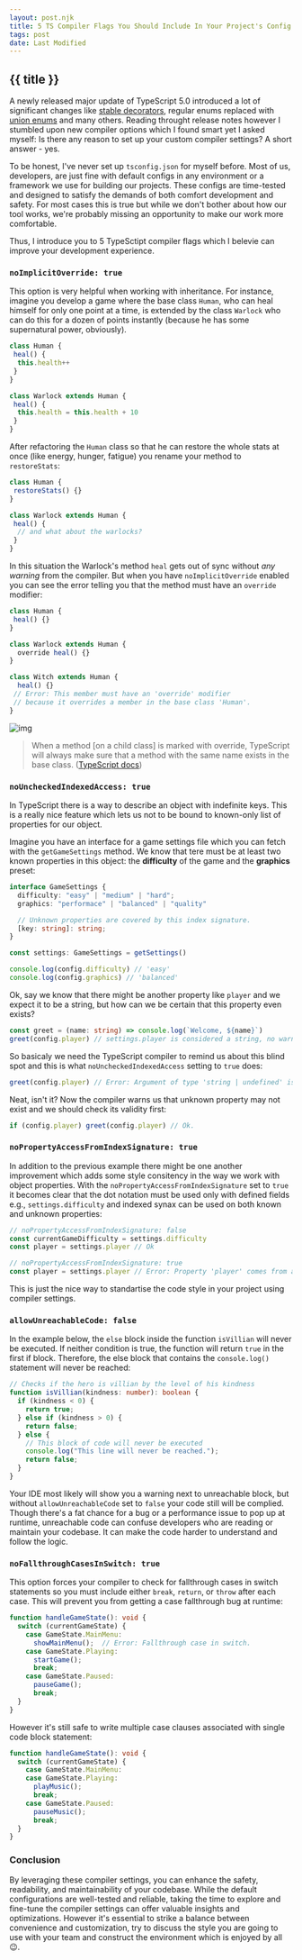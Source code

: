 ```yaml
---
layout: post.njk
title: 5 TS Compiler Flags You Should Include In Your Project's Config
tags: post
date: Last Modified
---
```


## {{ title }}

A newly released major update of TypeScript 5.0 introduced a lot of significant changes like [stable decorators](https://www.typescriptlang.org/docs/handbook/release-notes/typescript-5-0.html#decorators), regular enums replaced with [union enums](https://www.typescriptlang.org/docs/handbook/release-notes/typescript-5-0.html#all-enums-are-union-enums) and many others. Reading throught release notes however I stumbled upon new compiler options which I found smart yet I asked myself: Is there any reason to set up your custom compiler settings? A short answer - yes.

To be honest, I've never set up `tsconfig.json` for myself before. Most of us, developers, are just fine with default configs in any environment or a framework we use for building our projects. These configs are time-tested and designed to satisfy the demands of both comfort development and safety. For most cases this is true but while we don't bother about how our tool works, we're probably missing an opportunity to make our work more comfortable.

Thus, I introduce you to 5 TypeSctipt compiler flags which I belevie can improve your development experience.

### `noImplicitOverride: true`

This option is very helpful when working with inheritance. For instance, imagine you develop a game where the base class `Human`, who can heal himself for only one point at a time, is extended by the class `Warlock` who can do this for a dozen of points instantly (because he has some supernatural power, obviously).

```ts
class Human {
 heal() {
  this.health++
 }
}

class Warlock extends Human {
 heal() {
  this.health = this.health + 10
 }
}
```

After refactoring the `Human` class so that he can restore the whole stats at once (like energy, hunger, fatigue) you rename your method to `restoreStats`:

```ts
class Human {
 restoreStats() {}
}

class Warlock extends Human {
 heal() {
  // and what about the warlocks?
 }
}
```

In this situation the Warlock's method `heal` gets out of sync without *any warning* from the compiler. But when you have `noImplicitOverride` enabled you can see the error telling you that the method must have an `override` modifier:

```ts
class Human {
 heal() {}
}

class Warlock extends Human {
  override heal() {}
}

class Witch extends Human {
  heal() {}
 // Error: This member must have an 'override' modifier
 // because it overrides a member in the base class 'Human'.
}
```

![img](./images/override.png)

> When a method [on a child class] is marked with override, TypeScript will always make sure that a method with the same name exists in the base class. ([TypeScript docs](https://www.typescriptlang.org/docs/handbook/release-notes/typescript-4-3.html))

### `noUncheckedIndexedAccess: true`

In TypeScript there is a way to describe an object with indefinite keys. This is a really nice feature which lets us not to be bound to known-only list of properties for our object.

Imagine you have an interface for a game settings file which you can fetch with the `getGameSettings` method. We know that tere must be at least two known properties in this object: the **difficulty** of the game and the **graphics** preset:

```ts
interface GameSettings {
  difficulty: "easy" | "medium" | "hard";
  graphics: "performace" | "balanced" | "quality"

  // Unknown properties are covered by this index signature.
  [key: string]: string;
}

const settings: GameSettings = getSettings()

console.log(config.difficulty) // 'easy'
console.log(config.graphics) // 'balanced'
```

Ok, say we know that there might be another property like `player` and we expect it to be a string, but how can we be certain that this property even exists?

```ts
const greet = (name: string) => console.log(`Welcome, ${name}`)
greet(config.player) // settings.player is considered a string, no warnings
```

So basicaly we need the TypeScript compiler to remind us about this blind spot and this is what `noUncheckedIndexedAccess` setting to `true` does:

```ts
greet(config.player) // Error: Argument of type 'string | undefined' is not assignable to parameter of type 'string'.
```

Neat, isn't it? Now the compiler warns us that unknown property may not exist and we should check its validity first:

```ts
if (config.player) greet(config.player) // Ok.
```

### `noPropertyAccessFromIndexSignature: true`

In addition to the previous example there might be one another improvement which adds some style consitency in the way we work with object properties. With the `noPropertyAccessFromIndexSignature` set to `true` it becomes clear that the dot notation must be used only with defined fields e.g., `settings.difficulty` and indexed synax can be used on both known and unknown properties:

```ts
// noPropertyAccessFromIndexSignature: false
const currentGameDifficulty = settings.difficulty
const player = settings.player // Ok

// noPropertyAccessFromIndexSignature: true
const player = settings.player // Error: Property 'player' comes from an index signature, so it must be accessed with ['player'].
```

This is just the nice way to standartise the code style in your project using compiler settings.

### `allowUnreachableCode: false`

In the example below, the `else` block inside the function `isVillian` will never be executed. If neither condition is true, the function will return `true` in the first if block. Therefore, the else block that contains the `console.log()` statement will never be reached:

```ts
// Checks if the hero is villian by the level of his kindness
function isVillian(kindness: number): boolean {
  if (kindness < 0) {
    return true;
  } else if (kindness > 0) {
    return false;
  } else {
    // This block of code will never be executed
    console.log("This line will never be reached.");
    return false;
  }
}
```

Your IDE most likely will show you a warning next to unreachable block, but without `allowUnreachableCode` set to `false` your code still will be complied. Though there's a fat chance for a bug or a performance issue to pop up at runtime, unreachable code can confuse developers who are reading or maintain your codebase. It can make the code harder to understand and follow the logic.

### `noFallthroughCasesInSwitch: true`

This option forces your compiler to check for fallthrough cases in switch statements so you must include either `break`, `return`, or `throw` after each case. This will prevent you from getting a case fallthrough bug at runtime:

```ts
function handleGameState(): void {
  switch (currentGameState) {
    case GameState.MainMenu:
      showMainMenu();  // Error: Fallthrough case in switch.
    case GameState.Playing:
      startGame();
      break;
    case GameState.Paused:
      pauseGame();
      break;
  }
}
```

However it's still safe to write multiple case clauses associated with single code block statement:

```ts
function handleGameState(): void {
  switch (currentGameState) {
    case GameState.MainMenu:
    case GameState.Playing:
      playMusic();
      break;
    case GameState.Paused:
      pauseMusic();
      break;
  }
}
```

### Conclusion

By leveraging these compiler settings, you can enhance the safety, readability, and maintainability of your codebase. While the default configurations are well-tested and reliable, taking the time to explore and fine-tune the compiler settings can offer valuable insights and optimizations. However it's essential to strike a balance between convenience and customization, try to discuss the style you are going to use with your team and construct the environment which is enjoyed by all 😉.
